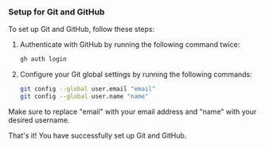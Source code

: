 ### Setup for Git and GitHub

To set up Git and GitHub, follow these steps:

1. Authenticate with GitHub by running the following command twice:
    ```bash
    gh auth login
    ```

2. Configure your Git global settings by running the following commands:
    ```bash
    git config --global user.email "email"
    git config --global user.name "name"
    ```

Make sure to replace "email" with your email address and "name" with your desired username.

That's it! You have successfully set up Git and GitHub.